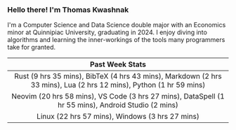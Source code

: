 
### Hello there! I'm Thomas Kwashnak

I'm a Computer Science and Data Science double major with an Economics
minor at Quinnipiac University, graduating in 2024.
I enjoy diving into algorithms and learning the inner-workings of the tools
many programmers take for granted.

| Past Week Stats |
| :---: |
| Rust (9 hrs 35 mins), BibTeX (4 hrs 43 mins), Markdown (2 hrs 33 mins), Lua (2 hrs 12 mins), Python (1 hr 59 mins) |
| Neovim (20 hrs 58 mins), VS Code (3 hrs 27 mins), DataSpell (1 hr 55 mins), Android Studio (2 mins) |
| Linux (22 hrs 57 mins), Windows (3 hrs 27 mins) |

